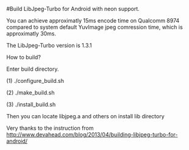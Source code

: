 #Build LibJpeg-Turbo for Android with neon support.

You can achieve approximatly 15ms encode time on Qualcomm 8974 compared to system default YuvImage jpeg comression time, which is approximatly 30ms.  

The LibJpeg-Turbo version is 1.3.1

How to build?

Enter build directory.

(1) ./configure_build.sh

(2) ./make_build.sh

(3) ./install_build.sh

Then you can locate libjpeg.a and others on install lib directory

Very thanks to the instruction from http://www.devahead.com/blog/2013/04/building-libjpeg-turbo-for-android/